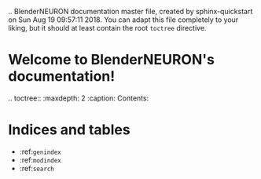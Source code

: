 .. BlenderNEURON documentation master file, created by
   sphinx-quickstart on Sun Aug 19 09:57:11 2018.
   You can adapt this file completely to your liking, but it should at least
   contain the root `toctree` directive.

Welcome to BlenderNEURON's documentation!
=========================================

.. toctree::
   :maxdepth: 2
   :caption: Contents:



Indices and tables
==================

* :ref:`genindex`
* :ref:`modindex`
* :ref:`search`
